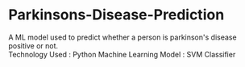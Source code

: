 # Parkinsons-Disease-Prediction
A ML model used to predict whether a person is parkinson's disease positive or not.                                                                              
Technology Used : Python
Machine Learning Model : SVM Classifier

